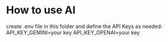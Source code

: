 # How to use AI
create .env file in this folder and define the API Keys as needed:
API_KEY_GEMINI=your key
API_KEY_OPENAI=your key
